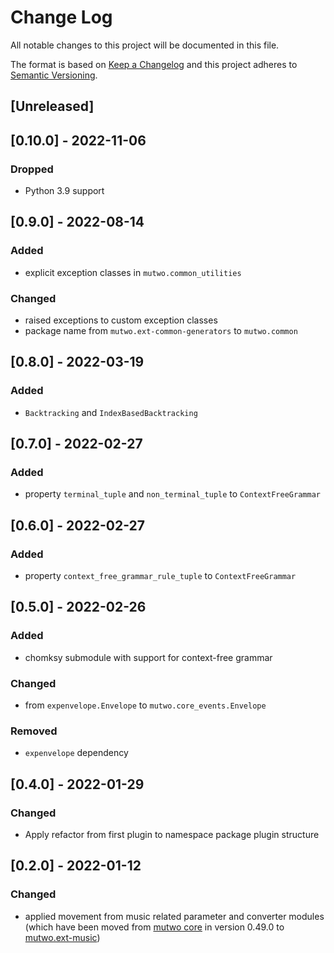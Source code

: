 # Change Log

All notable changes to this project will be documented in this file.

The format is based on [Keep a Changelog](http://keepachangelog.com/)
and this project adheres to [Semantic Versioning](http://semver.org/).

## [Unreleased]

## [0.10.0] - 2022-11-06

### Dropped
- Python 3.9 support


## [0.9.0] - 2022-08-14

### Added
- explicit exception classes in `mutwo.common_utilities`

### Changed
- raised exceptions to custom exception classes
- package name from `mutwo.ext-common-generators` to `mutwo.common`


## [0.8.0] - 2022-03-19

### Added
- `Backtracking` and `IndexBasedBacktracking`


## [0.7.0] - 2022-02-27

### Added
- property `terminal_tuple` and `non_terminal_tuple` to `ContextFreeGrammar`


## [0.6.0] - 2022-02-27

### Added
- property `context_free_grammar_rule_tuple` to `ContextFreeGrammar`


## [0.5.0] - 2022-02-26

### Added
- chomksy submodule with support for context-free grammar

### Changed
- from `expenvelope.Envelope` to `mutwo.core_events.Envelope`

### Removed
- `expenvelope` dependency


## [0.4.0] - 2022-01-29

### Changed
- Apply refactor from first plugin to namespace package plugin structure


## [0.2.0] - 2022-01-12

### Changed
- applied movement from music related parameter and converter modules (which have been moved from [mutwo core](https://github.com/mutwo-org/mutwo) in version 0.49.0 to [mutwo.ext-music](https://github.com/mutwo-org/mutwo.ext-music))
